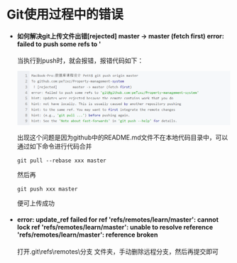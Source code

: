 # Git使用过程中的错误

- #### 如何解决git上传文件出错[rejected] master -> master (fetch first) error: failed to push some refs to '

  当执行到push时，就会报错，报错代码如下：

  ![](https://raw.githubusercontent.com/CatDogDwt/IHS/master/Git/202211061833751.png)

  出现这个问题是因为github中的README.md文件不在本地代码目录中，可以通过如下命令进行代码合并

  ```
  git pull --rebase xxx master
  ```

  然后再

  ```
  git push xxx master
  ```

  便可上传成功

- #### error: update_ref failed for ref 'refs/remotes/learn/master': cannot lock ref 'refs/remotes/learn/master': unable to resolve reference 'refs/remotes/learn/master': reference broken

  打开.git\refs\remotes\分支 文件夹，手动删除远程分支，然后再提交即可